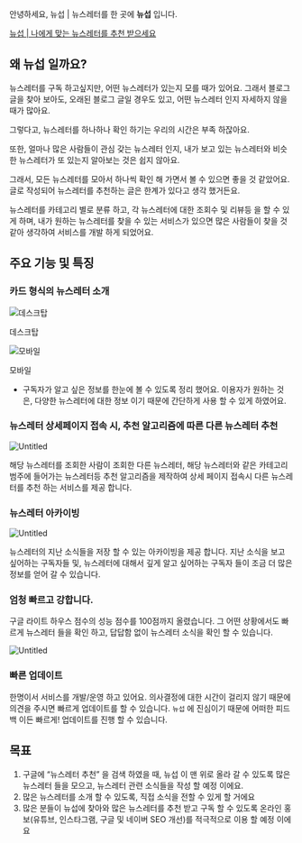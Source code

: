 안녕하세요, 뉴섭 | 뉴스레터를 한 곳에 **뉴섭** 입니다.

[뉴섭 | 나에게 맞는 뉴스레터를 추천 받으세요](https://newsubs.site/)

## 왜 뉴섭 일까요?

뉴스레터를 구독 하고싶지만, 어떤 뉴스레터가 있는지 모를 때가 있어요. 그래서 블로그 글을 찾아 보아도, 오래된 블로그 글일 경우도 있고, 어떤 뉴스레터 인지 자세하지 않을때가 많아요.

 그렇다고, 뉴스레터를 하나하나 확인 하기는 우리의 시간은 부족 하잖아요.

또한, 얼마나 많은 사람들이 관심 갖는 뉴스레터 인지, 내가 보고 있는 뉴스레터와 비슷한 뉴스레터가 또 있는지 알아보는 것은 쉽지 않아요.

그래서, 모든 뉴스레터를 모아서 하나씩 확인 해 가면서 볼 수 있으면 좋을 것 같았어요. 글로 작성되어 뉴스레터를 추천하는 글은 한계가 있다고 생각 했거든요.

뉴스레터를 카테고리 별로 분류 하고, 각 뉴스레터에 대한 조회수 및 리뷰등 을 할 수 있게 하며, 내가 원하는 뉴스레터를 찾을 수 있는 서비스가 있으면 많은 사람들이 찾을 것 같아 생각하여 서비스를 개발 하게 되었어요.

## 주요 기능 및 특징

### 카드 형식의 뉴스레터 소개

![데스크탑](https://s3-us-west-2.amazonaws.com/secure.notion-static.com/ae387698-118f-4fa7-a69f-84632c540b58/Untitled.png)

데스크탑

![모바일](https://s3-us-west-2.amazonaws.com/secure.notion-static.com/90d0ea31-820a-48f0-b186-2a5f50188ac2/Untitled.png)

모바일

- 구독자가 알고 싶은 정보를 한눈에 볼 수 있도록 정리 했어요. 이용자가 원하는 것은, 다양한 뉴스레터에 대한 정보 이기 때문에 간단하게 사용 할 수 있게 하였어요.

### 뉴스레터 상세페이지 접속 시, 추천 알고리즘에 따른 다른 뉴스레터 추천

![Untitled](https://prod-files-secure.s3.us-west-2.amazonaws.com/31293d4b-685e-4f10-96b6-b62353330714/60145332-2fd5-4428-9d20-28a8e5e322f3/Untitled.png)

해당 뉴스레터를 조회한 사람이 조회한 다른 뉴스레터, 해당 뉴스레터와 같은 카테고리 범주에 들어가는 뉴스레터등 추천 알고리즘을 제작하여 상세 페이지 접속시 다른 뉴스레터를 추천 하는 서비스를 제공 합니다.

### 뉴스레터 아카이빙

![Untitled](https://prod-files-secure.s3.us-west-2.amazonaws.com/31293d4b-685e-4f10-96b6-b62353330714/34022a0c-de69-4f2a-aa5c-06dbc5437433/Untitled.png)

뉴스레터의 지난 소식들을 저장 할 수 있는 아카이빙을 제공 합니다. 지난 소식을 보고 싶어하는 구독자들 및, 뉴스레터에 대해서 깊게 알고 싶어하는 구독자 들이 조금 더 많은 정보를 얻어 갈 수 있습니다.

### 엄청 빠르고 강합니다.

구글 라이트 하우스 점수의 성능 점수를 100점까지 올렸습니다. 그 어떤 상황에서도 빠르게 뉴스레터 들을 확인 하고, 답답함 없이 뉴스레터 소식을 확인 할 수 있습니다.

![Untitled](https://prod-files-secure.s3.us-west-2.amazonaws.com/31293d4b-685e-4f10-96b6-b62353330714/ebb791c0-0a19-4262-98df-e9f578f064a5/Untitled.png)

### 빠른 업데이트

한명이서 서비스를 개발/운영 하고 있어요. 의사결정에 대한 시간이 걸리지 않기 때문에 의견을 주시면 빠르게 업데이트를 할 수 있습니다. `뉴섭` 에 진심이기 때문에 어떠한 피드백 이든  빠르게! 업데이트를 진행 할 수 있습니다.

## 목표

1. 구글에 “뉴스레터 추천” 을 검색 하였을 때, 뉴섭 이 맨 위로 올라 갈 수 있도록 많은 뉴스레터 들을 모으고, 뉴스레터 관련 소식들을 작성 할 예정 이에요.
2. 많은 뉴스레터를 소개 할 수 있도록, 직접 소식을 전할 수 있게 할 거에요
3. 많은 분들이 뉴섭에 찾아와 많은 뉴스레터를 추천 받고 구독 할 수 있도록 온라인 홍보(유튜브, 인스타그램, 구글 및 네이버 SEO 개선)를 적극적으로 이용 할 예정 이에요
